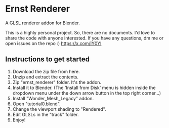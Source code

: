 # Ernst Renderer
A GLSL renderer addon for Blender.

This is a highly personal project. So, there are no documents.
I'd love to share the code with anyone interested.
If you have any questions, dm me or open issues on the repo :)
https://x.com/IY0YI

## Instructions to get started
1. Download the zip file from here.
2. Unzip and extract the contents.
3. Zip "ernst_renderer" folder. It's the addon.
4. Install it to Blender. (The 'Install from Disk' menu is hidden inside the dropdown menu under the down arrow button in the top right corner...)
5. Install "Wonder_Mesh_Legacy" addon.
6. Open "tutorial0.blend".
7. Change the viewport shading to "Rendered".
8. Edit GLSLs in the "track" folder.
9. Enjoy!
